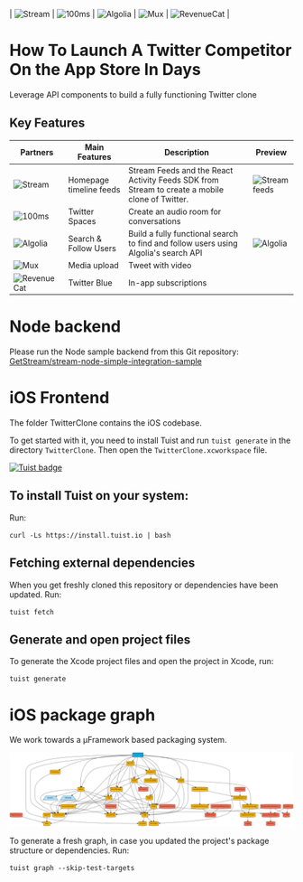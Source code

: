 | ![Stream](https://github.com/GetStream/stream-twitter-byo-ios/blob/main/Preview/stream.svg) | ![100ms](https://github.com/GetStream/stream-twitter-byo-ios/blob/main/Preview/100ms.svg) | ![Algolia](https://github.com/GetStream/stream-twitter-byo-ios/blob/main/Preview/algolia.svg) | ![Mux](https://github.com/GetStream/stream-twitter-byo-ios/blob/main/Preview/mux.svg) | ![RevenueCat](https://github.com/GetStream/stream-twitter-byo-ios/blob/main/Preview/revenueCat.svg) |

# How To Launch A Twitter Competitor On the App Store In Days
Leverage API components to build a fully functioning Twitter clone

## Key Features
| Partners | Main Features | Description | Preview |
|---------------|---------------|-------------|---------|
| ![Stream](https://github.com/GetStream/stream-twitter-byo-ios/blob/main/Preview/stream.svg) | Homepage timeline feeds     | Stream Feeds and the React Activity Feeds SDK from Stream to create a mobile clone of Twitter.    | ![Stream feeds](https://github.com/GetStream/stream-twitter-byo-ios/blob/main/Preview/01_signInTimeLine.gif) |
| ![100ms](https://github.com/GetStream/stream-twitter-byo-ios/blob/main/Preview/100ms.svg) |   Twitter Spaces   | Create an audio room for conversations     | ![]() |
| ![Algolia](https://github.com/GetStream/stream-twitter-byo-ios/blob/main/Preview/algolia.svg) | Search & Follow Users     | Build a fully functional search to find and follow users using Algolia's search API     | ![Algolia](https://github.com/GetStream/stream-twitter-byo-ios/blob/main/Preview/03_search.gif) |
| ![Mux](https://github.com/GetStream/stream-twitter-byo-ios/blob/main/Preview/mux.svg) | Media upload     | Tweet with video     | ![]() |
| ![RevenueCat](https://github.com/GetStream/stream-twitter-byo-ios/blob/main/Preview/revenueCat.svg) | Twitter Blue     | In-app subscriptions     | ![]() |


# Node backend
Please run the Node sample backend from this Git repository: [GetStream/stream-node-simple-integration-sample](https://github.com/getstream/stream-node-simple-integration-sample/)

# iOS Frontend

The folder TwitterClone contains the iOS codebase.

To get started with it, you need to install Tuist and run `tuist generate` in the directory `TwitterClone`. Then open the `TwitterClone.xcworkspace` file.

[![Tuist badge](https://img.shields.io/badge/Powered%20by-Tuist-blue)](https://tuist.io)


## To install Tuist on your system:

Run:
```shell
curl -Ls https://install.tuist.io | bash
```

## Fetching external dependencies

When you get freshly cloned this repository or dependencies have been updated. Run:

```shell
tuist fetch
```

## Generate and open project files
To generate the Xcode project files and open the project in Xcode, run:
```shell
tuist generate
```

# iOS package graph
We work towards a µFramework based packaging system.

![](TwitterClone/graph.png)

To generate a fresh graph, in case you updated the project's package structure or dependencies. Run:

```shell
tuist graph --skip-test-targets
```

